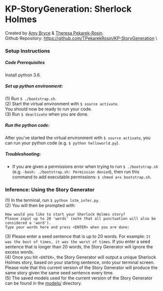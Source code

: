 # KP-StoryGeneration: Sherlock Holmes
Created by [Amy Bryce](https://github.com/AmyBryce) & [Theresa Pekarek-Rosin](https://github.com/TPekarekRosin).\
Github Repository: <https://github.com/TPekarekRosin/KP-StoryGeneration> \

### Setup Instructions

##### Code Prerequisites
Install python 3.6.

##### Set up python environment:
(1) Run `$ ./bootstrap.sh`.\
(2) Start the virtual environment with `$ source activate`.\
You should now be ready to run your code.\
(3) Run `$ deactivate` when you are done.

##### Run the python code:
After you've started the virtual environment with `$ source activate`, you can run your python code (e.g. `$ python helloworld.py`).

##### Troubleshooting:
- If you are given a permissions error when trying to run `$ ./bootstrap.sh` (e.g. `-bash: ./bootstrap.sh: Permission denied`), then run this command to add executable permissions: `$ chmod a+x bootstrap.sh`.

### Inference: Using the Story Generator
(1) In the terminal, run `$ python lstm_infer.py`.\
(2) You will then be prompted with:
```
How would you like to start your Sherlock Holmes story?
Please input up to 20 'words' (note that all punctuation will also be considered a 'word').
Type your words here and press <ENTER> when you are done:
```
(3) Please enter a seed sentence that is up to 20 words. For example: `It was the best of times, it was the worst of times`. If you enter a seed sentence that is longer than 20 words, the Story Generator will ignore the excess words.\
(4) Once you hit `<ENTER>`, the Story Generator will output a unique Sherlock Holmes story, based on your starting sentence, onto your terminal screen.
Please note that this current version of the Story Generator will produce the same story given the same seed sentence every time.\
(5) The saved models used for the current version of the Story Generator can be found in the [models/](https://github.com/TPekarekRosin/KP-StoryGeneration/tree/master/models) directory.
